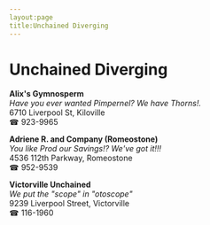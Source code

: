 ```yaml
---
layout:page
title:Unchained Diverging
---
```

# Unchained Diverging

**Alix's Gymnosperm**  
_Have you ever wanted Pimpernel? We have Thorns!._  
6710 Liverpool St, Kiloville  
☎ 923-9965



**Adriene R. and Company (Romeostone)**  
_You like Prod our Savings!? We've got it!!!_  
4536 112th Parkway, Romeostone  
☎ 952-9539



**Victorville Unchained**  
_We put the "scope" in "otoscope"_  
9239 Liverpool Street, Victorville  
☎ 116-1960



